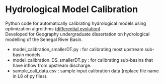 # Hydrological Model Calibration   

Python code for automatically calibrating hydrological models using optimization algroithms ([differential evolution](https://docs.scipy.org/doc/scipy/reference/generated/scipy.optimize.differential_evolution.html)).   
Developed for Geography undergraduate dissertation on hydrological modelling of the Senegal River Basin.      

- model_calibration_smallerDT.py : for calibrating most upstream sub-basin models.   
- model_calibration_DS_smallerDT.py : for calibrating sub-basins that have inflow from upstream discharge.   
- sample_cali_data.csv : sample input calibration data (replace file name in L8 of py files).
